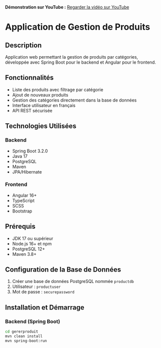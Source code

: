 

**Démonstration sur YouTube :** [Regarder la vidéo sur YouTube](https://www.youtube.com/watch?v=PgV-0t1oTQo)


# Application de Gestion de Produits

## Description
Application web permettant la gestion de produits par catégories, développée avec Spring Boot pour le backend et Angular pour le frontend.

## Fonctionnalités
- Liste des produits avec filtrage par catégorie
- Ajout de nouveaux produits
- Gestion des catégories directement dans la base de données
- Interface utilisateur en français
- API REST sécurisée

## Technologies Utilisées
### Backend
- Spring Boot 3.2.0
- Java 17
- PostgreSQL
- Maven
- JPA/Hibernate

### Frontend
- Angular 16+
- TypeScript
- SCSS
- Bootstrap

## Prérequis
- JDK 17 ou supérieur
- Node.js 16+ et npm
- PostgreSQL 12+
- Maven 3.8+

## Configuration de la Base de Données
1. Créer une base de données PostgreSQL nommée `productdb`
2. Utilisateur : `productuser`
3. Mot de passe : `securepassword`

## Installation et Démarrage

### Backend (Spring Boot)
```bash
cd gererproduit
mvn clean install
mvn spring-boot:run
